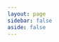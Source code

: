 ```yaml
---
layout: page
sidebar: false
aside: false
---
```


<script setup>
import LicenseSurvey from '../.vitepress/theme/license/survey/LicenseSurvey.vue';
</script>

<ClientOnly>
    <LicenseSurvey />
</ClientOnly>

